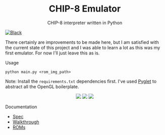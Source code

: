 <div align="center">
  <h1>CHIP-8 Emulator</h1>
  <p>CHIP-8 interpreter written in Python</p>
</div>

[![Black](https://img.shields.io/badge/code%20style-black-000000)](https://github.com/ambv/black)

There certainly are improvements to be made here, but I am satisfied with the current state of this project and I was able to learn a lot as this was my first emulator. For now I'll just leave this as is.

Usage
```
python main.py <rom_img_path>
```

Note: Install the `requirements.txt` dependencies first. I've used [Pyglet](https://github.com/pyglet/pyglet) to abstract all the OpenGL boilerplate.

<div align="center">
  <img src=https://github.com/user-attachments/assets/a9dd9f16-bbf1-40f4-9fcd-b544741637f1>
  <img src=https://github.com/user-attachments/assets/cf2323dc-f714-4ff8-97d4-6f22083e7970>
  <img src=https://github.com/user-attachments/assets/49296de5-c884-4eaa-882b-f7b045080a99>
</div>

Documentation
- [Spec](http://devernay.free.fr/hacks/chip8/C8TECH10.HTM#0.0)
- [Walkthrough](https://omokute.blogspot.com/2012/06/emulation-basics-write-your-own-chip-8.html)
- [ROMs](https://github.com/kripod/chip8-roms)
